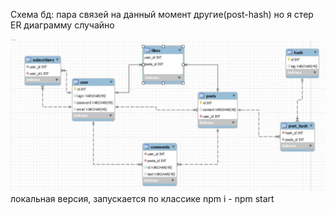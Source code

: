 Схема бд:  пара связей на данный момент другие(post-hash) но я стер ER диаграмму случайно

![GitHub Logo](/db.jpg)
локальная версия, запускается по классике npm i - npm start
